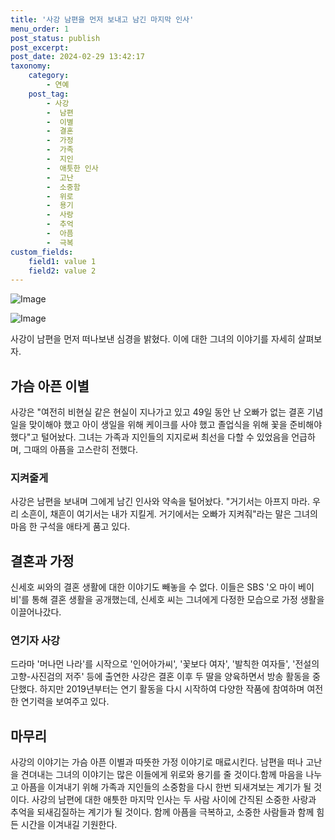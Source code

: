 ```yaml
---
title: '사강 남편을 먼저 보내고 남긴 마지막 인사'
menu_order: 1
post_status: publish
post_excerpt: 
post_date: 2024-02-29 13:42:17
taxonomy:
    category:
        - 연예
    post_tag:
        - 사강
        -  남편
        -  이별
        -  결혼
        -  가정
        -  가족
        -  지인
        -  애틋한 인사
        -  고난
        -  소중함
        -  위로
        -  용기
        -  사랑
        -  추억
        -  아픔
        -  극복
custom_fields:
    field1: value 1
    field2: value 2
---
```


![Image](https://mimgnews.pstatic.net/image/076/2024/02/29/2024030101000002700276352_20240229073408270.jpg?type=w540)

![Image](https://ssl.pstatic.net/mimgnews/image/076/2024/02/29/2024030101000002700276351_20240229073408274.jpg?type=w540)

사강이 남편을 먼저 떠나보낸 심경을 밝혔다. 이에 대한 그녀의 이야기를 자세히 살펴보자.
## 가슴 아픈 이별
사강은 "여전히 비현실 같은 현실이 지나가고 있고 49일 동안 난 오빠가 없는 결혼 기념일을 맞이해야 했고 아이 생일을 위해 케이크를 사야 했고 졸업식을 위해 꽃을 준비해야 했다"고 털어놨다. 그녀는 가족과 지인들의 지지로써 최선을 다할 수 있었음을 언급하며, 그때의 아픔을 고스란히 전했다.
### 지켜줄게
사강은 남편을 보내며 그에게 남긴 인사와 약속을 털어놨다. "거기서는 아프지 마라. 우리 소흔이, 채흔이 여기서는 내가 지킬게. 거기에서는 오빠가 지켜줘"라는 말은 그녀의 마음 한 구석을 애타게 품고 있다.
## 결혼과 가정
신세호 씨와의 결혼 생활에 대한 이야기도 빼놓을 수 없다. 이들은 SBS '오 마이 베이비'를 통해 결혼 생활을 공개했는데, 신세호 씨는 그녀에게 다정한 모습으로 가정 생활을 이끌어나갔다.
### 연기자 사강
드라마 '머나먼 나라'를 시작으로 '인어아가씨', '꽃보다 여자', '발칙한 여자들', '전설의 고향-사진검의 저주' 등에 출연한 사강은 결혼 이후 두 딸을 양육하면서 방송 활동을 중단했다. 하지만 2019년부터는 연기 활동을 다시 시작하여 다양한 작품에 참여하며 여전한 연기력을 보여주고 있다.
## 마무리
사강의 이야기는 가슴 아픈 이별과 따뜻한 가정 이야기로 매료시킨다. 남편을 떠나 고난을 견뎌내는 그녀의 이야기는 많은 이들에게 위로와 용기를 줄 것이다.함께 마음을 나누고 아픔을 이겨내기 위해 가족과 지인들의 소중함을 다시 한번 되새겨보는 계기가 될 것이다. 사강의 남편에 대한 애틋한 마지막 인사는 두 사람 사이에 간직된 소중한 사랑과 추억을 되새김질하는 계기가 될 것이다. 함께 아픔을 극복하고, 소중한 사람들과 함께 힘든 시간을 이겨내길 기원한다.
